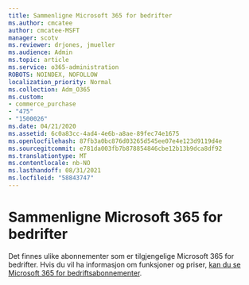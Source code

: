 ```yaml
---
title: Sammenligne Microsoft 365 for bedrifter
ms.author: cmcatee
author: cmcatee-MSFT
manager: scotv
ms.reviewer: drjones, jmueller
ms.audience: Admin
ms.topic: article
ms.service: o365-administration
ROBOTS: NOINDEX, NOFOLLOW
localization_priority: Normal
ms.collection: Adm_O365
ms.custom:
- commerce_purchase
- "475"
- "1500026"
ms.date: 04/21/2020
ms.assetid: 6c0a83cc-4ad4-4e6b-a8ae-89fec74e1675
ms.openlocfilehash: 87fb3a0bc876d03265d545ee07e4e123d9119d4e
ms.sourcegitcommit: e781da003fb7b878854846cbe12b13b9dca8df92
ms.translationtype: MT
ms.contentlocale: nb-NO
ms.lasthandoff: 08/31/2021
ms.locfileid: "58843747"
---
```

# <a name="compare-microsoft-365-for-business"></a>Sammenligne Microsoft 365 for bedrifter

Det finnes ulike abonnementer som er tilgjengelige Microsoft 365 for bedrifter. Hvis du vil ha informasjon om funksjoner og priser, [kan du se Microsoft 365 for bedriftsabonnementer](https://www.microsoft.com/microsoft-365/business/compare-all-microsoft-365-business-products).  